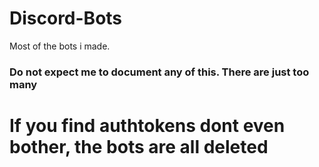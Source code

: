 # Discord-Bots
Most of the bots i made.

### Do not expect me to document any of this. There are just too many

# If you find authtokens dont even bother, the bots are all deleted
